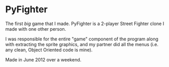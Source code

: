 # PyFighter

The first <i>big</i> game that I made. PyFighter is a 2-player Street Fighter clone I made with one other person.

I was responsible for the entire "game" component of the program along with extracting the sprite graphics, and my partner did all the menus (i.e. any clean, Object Oriented code is mine).

Made in June 2012 over a weekend.